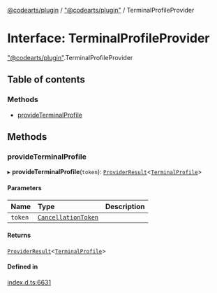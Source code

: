 [@codearts/plugin](../README.md) / ["@codearts/plugin"](../modules/_codearts_plugin_.md) / TerminalProfileProvider

# Interface: TerminalProfileProvider

["@codearts/plugin"](../modules/_codearts_plugin_.md).TerminalProfileProvider

## Table of contents

### Methods

- [provideTerminalProfile](codearts_plugin_.TerminalProfileProvider.md#provideterminalprofile)

## Methods

### provideTerminalProfile

▸ **provideTerminalProfile**(`token`): [`ProviderResult`](../modules/_codearts_plugin_.md#providerresult)<[`TerminalProfile`](../classes/codearts_plugin_.TerminalProfile.md)\>

#### Parameters

| Name | Type | Description |
| :------ | :------ | :------ |
| `token` | [`CancellationToken`](codearts_plugin_.CancellationToken.md) |  |

#### Returns

[`ProviderResult`](../modules/_codearts_plugin_.md#providerresult)<[`TerminalProfile`](../classes/codearts_plugin_.TerminalProfile.md)\>

#### Defined in

[index.d.ts:6631](https://github.com/huaweicloud/cloudide-plugin-api/blob/d4de966/index.d.ts#L6631)
